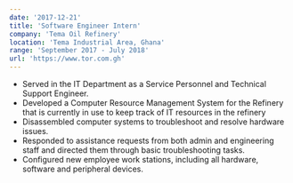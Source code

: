 ```yaml
---
date: '2017-12-21'
title: 'Software Engineer Intern'
company: 'Tema Oil Refinery'
location: 'Tema Industrial Area, Ghana'
range: 'September 2017 - July 2018'
url: 'https://www.tor.com.gh'
---
```


- Served in the IT Department as a Service Personnel and Technical Support Engineer.
- Developed a Computer Resource Management System for the Refinery that is currently in use to keep track of IT
  resources in the refinery
- Disassembled computer systems to troubleshoot and resolve hardware issues.
- Responded to assistance requests from both admin and engineering staff and directed them through basic
  troubleshooting tasks.
- Configured new employee work stations, including all hardware, software and peripheral devices.
